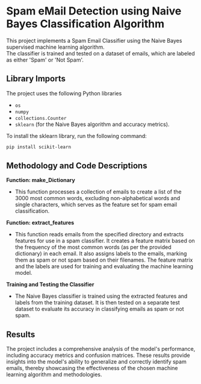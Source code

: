 # Spam eMail Detection using Naive Bayes Classification Algorithm

This project implements a Spam Email Classifier using the Naive Bayes supervised machine learning algorithm. <br>
The classifier is trained and tested on a dataset of emails, which are labeled as either 'Spam' or 'Not Spam'.


## Library Imports
The project uses the following Python libraries

- `os`
- `numpy`
- `collections.Counter`
- `sklearn` (for the Naive Bayes algorithm and accuracy metrics).

To install the sklearn library, run the following command:
```bash
pip install scikit-learn
```


## Methodology and Code Descriptions

**Function: make_Dictionary**

- This function processes a collection of emails to create a list of the 3000 most common words, excluding non-alphabetical words and single characters, which serves as the feature set for spam email classification.

**Function: extract_features**

- This function reads emails from the specified directory and extracts features for use in a spam classifier. It creates a feature matrix based on the frequency of the most common words (as per the provided dictionary) in each email. It also assigns labels to the emails, marking them as spam or not spam based on their filenames. The feature matrix and the labels are used for training and evaluating the machine learning model.

**Training and Testing the Classifier**

- The Naive Bayes classifier is trained using the extracted features and labels from the training dataset. It is then tested on a separate test dataset to evaluate its accuracy in classifying emails as spam or not spam.


## Results
The project includes a comprehensive analysis of the model's performance, including accuracy metrics and confusion matrices. These results provide insights into the model's ability to generalize and correctly identify spam emails, thereby showcasing the effectiveness of the chosen machine learning algorithm and methodologies.
